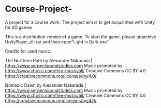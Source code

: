 # Course-Project-
A project for a course work. The project aim is to get acquainted with Unity for 2D games

This is a distribution version of a game.
To start the game. please unarchive UnityPlayer_dll.rar and then open"Light in Dark.exe"

Credits for used music:

The Northern Path by Alexander Nakarada | https://www.serpentsoundstudios.com
Music promoted by https://www.chosic.com/free-music/all/
Creative Commons CC BY 4.0
https://creativecommons.org/licenses/by/4.0/

Nomadic Dawn by Alexander Nakarada | https://www.serpentsoundstudios.com
Music promoted by https://www.chosic.com/free-music/all/
Creative Commons CC BY 4.0
https://creativecommons.org/licenses/by/4.0/
